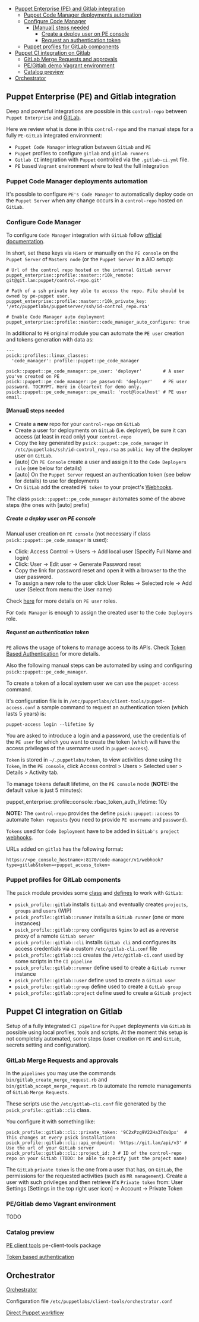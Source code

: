 - [Puppet Enterprise (PE) and Gitlab integration](#puppet-enterprise-pe-and-gitlab-integration)
  - [Puppet Code Manager deployments automation](#puppet-code-manager-deployments-automation)
  - [Configure Code Manager](#configure-code-manager)
    - [[Manual] steps needed](#manual-steps-needed)
      - [Create a deploy user on PE console](#create-a-deploy-user-on-pe-console)
      - [Request an authentication token](#request-an-authentication-token)
  - [Puppet profiles for GitLab components](#puppet-profiles-for-gitlab-components)
- [Puppet CI integration on Gitlab](#puppet-ci-integration-on-gitlab)
  - [GitLab Merge Requests and approvals](#gitlab-merge-requests-and-approvals)
  - [PE/Gitlab demo Vagrant environment](#pegitlab-demo-vagrant-environment)
  - [Catalog preview](#catalog-preview)
- [Orchestrator](#orchestrator)

## Puppet Enterprise (PE) and Gitlab integration

Deep and powerful integrations are possible in this `control-repo` between `Puppet Enterprise` and [GitLab](https://about.gitlab.com/).

Here we review what is done in this `control-repo` and the manual steps for a fully `PE-GitLab` integrated environment:

  - `Puppet Code Manager` integration between `GitLab` and `PE`
  - `Puppet` profiles to configure `gitlab` and `gitlab runners`
  - `Gitlab CI` integration with `Puppet` controlled via the ```.gitlab-ci.yml``` file.
  - `PE` based `Vagrant` environment where to test the full integration

### Puppet Code Manager deployments automation

It's possible to configure `PE's Code Manager` to automatically deploy code on the `Puppet Server` when any change occurs in a `control-repo` hosted on `GitLab`.


### Configure Code Manager

To configure `Code Manager` integration with `GitLab` follow [official documentation](https://docs.puppet.com/pe/latest/code_mgr_config.html).

In short, set these keys via `Hiera` or manually on the `PE console` on the `Puppet Server` of `Masters node` (or the `Puppet Server` in a AIO setup):

    # Url of the control repo hosted on the internal GitLab server
    puppet_enterprise::profile::master::r10k_remote: git@git.lan:puppet/control-repo.git'

    # Path of a ssh private key able to access the repo. File should be owned by pe-puppet user.
    puppet_enterprise::profile::master::r10k_private_key: '/etc/puppetlabs/puppetserver/ssh/id-control_repo.rsa'

    # Enable Code Manager auto deployment
    puppet_enterprise::profile::master::code_manager_auto_configure: true

In additional to `PE` original module you can automate the `PE user` creation and tokens generation with data as:

    ---
    psick::profiles::linux_classes:
      'code_manager': profile::puppet::pe_code_manager

    psick::puppet::pe_code_manager::pe_user: 'deployer'        # A user you've created on PE
    psick::puppet::pe_code_manager::pe_password: 'deployer'    # PE user password. TOCRYPT. Here in cleartext for demo only.
    psick::puppet::pe_code_manager::pe_email: 'root@localhost' # PE user email.


#### [Manual] steps needed

  - Create a **new** repo for your `control-repo` on `GitLab`
  - Create a user for deployments on `GitLab` (i.e. deployer), be sure it can access (at least in read only) your `control-repo`
  - Copy the key generated by ```psick::puppet::pe_code_manager``` in ```/etc/puppetlabs/ssh/id-control_repo.rsa``` as `public key` of the deployer user on `GitLab`.
  - [auto] On `PE Console` create a user and assign it to the `Code Deployers role` (see below for details)
  - [auto] On the `Puppet Server` request an authentication token (see below for details) to use for deployments
  - On `GitLab` add the created `PE token` to your project's [Webhooks](https://docs.gitlab.com/ee/user/project/integrations/webhooks.html#overview).

The class ```psick::puppet::pe_code_manager``` automates some of the above steps (the ones with [auto] prefix)


##### Create a deploy user on PE console

Manual user creation on `PE console` (not necessary if class ```psick::puppet::pe_code_manager``` is used):

  - Click: Access Control -> Users -> Add local user (Specify Full Name and login)
  - Click: User -> Edit user -> Generate Password reset
  - Copy the link for password reset and open it with a browser to the the user password.
  - To assign a new role to the user click User Roles -> Selected role -> Add user (Select from menu the User name)

Check [here](https://docs.puppet.com/pe/latest/rbac_user_roles.html) for more details on `PE user` roles.

For `Code Manager` is enough to assign the created user to the `Code Deployers` role.

##### Request an authentication token

`PE` allows the usage of tokens to manage access to its APIs. Check [Token Based Authentication](https://docs.puppet.com/pe/latest/rbac_token_auth.html) for more details.

Also the following manual steps can be automated by using and configuring ```psick::puppet::pe_code_manager```.

To create a token of a local system user we can use the ```puppet-access``` command.

It's configuration file is in ```/etc/puppetlabs/client-tools/puppet-access.conf``` a sample command to request an authentication token (which lasts 5 years) is:

    puppet-access login --lifetime 5y

You are asked to introduce a login and a password, use the credentials of the `PE user` for which you want to create the token (which will have the access privileges of the username used in ```puppet-access```).

`Token` is stored in ```~/.puppetlabs/token```, to view activities done using the `Token`, in the `PE console`, click Access control > Users > Selected user > Details > Activity tab.

To manage tokens default lifetime, on the `PE console` node (**NOTE:** the default value is just 5 minutes):

  puppet_enterprise::profile::console::rbac_token_auth_lifetime: 10y

**NOTE:** The `control-repo` provides the define ```psick::puppet::access``` to automate `Token requests` (you need to provide `PE username` and `password`).

`Tokens` used for `Code Deployment` have to be added in `GitLab's project` [webhooks](https://docs.puppet.com/pe/latest/code_mgr_webhook.html).

URLs added on `gitlab` has the following format:

    https://<pe_console_hostname>:8170/code-manager/v1/webhook?type=gitlab&token=<puppet_access_token>


### Puppet profiles for GitLab components

The `psick` module provides some [class](https://puppet.com/docs/puppet/latest/lang_classes.html) and [defines](https://puppet.com/docs/puppet/latest/lang_defined_types.html) to work with `GitLab`:

  - ```psick_profile::gitlab``` installs `GitLab` and eventually creates `projects`, `groups` and `users` (WIP)
  - ```psick_profile::gitlab::runner``` installs a `GitLab runner` (one or more instances)
  - ```psick_profile::gitlab::proxy``` configures `Nginx` to act as a reverse proxy of a remote `GitLab server`
  - ```psick_profile::gitlab::cli``` installs `GitLab cli` and configures its access credentials via a custom ```/etc/gitlab-cli.conf``` file
  - ```psick_profile::gitlab::ci``` creates the ```/etc/gitlab-ci.conf``` used by some scripts in the `CI pipeline`
  - ```psick_profile::gitlab::runner``` define used to create a `GitLab runner` instance
  - ```psick_profile::gitlab::user``` define used to create a `GitLab user`
  - ```psick_profile::gitlab::group``` define used to create a `GitLab group`
  - ```psick_profile::gitlab::project``` define used to create a `GitLab project`

## Puppet CI integration on Gitlab

Setup of a fully integrated `CI pipeline` for `Puppet` deployments via `GitLab` is possible using local profiles, tools and scripts.
At the moment this setup is not completely automated, some steps (user creation on `PE` and `GitLab`, secrets setting and configuration).


### GitLab Merge Requests and approvals

In the `pipelines` you may use the commands ```bin/gitlab_create_merge_request.rb``` and ```bin/gitlab_accept_merge_request.rb``` to automate the remote managements of `GitLab` `Merge Requests`.

These scripts use the ```/etc/gitlab-cli.conf``` file generated by the ```psick_profile::gitlab::cli``` class.

You configure it with something like:

    psick_profile::gitlab::cli::private_token: '9C2xPzg9V22Ha3TdsQpx'  # This changes at every psick installationn
    psick_profile::gitlab::cli::api_endpoint: 'https://git.lan/api/v3' # Use the url of your GitLab server
    psick_profile::gitlab::cli::project_id: 3 # ID of the control-repo repo on your GitLab (TODO: be able to specify just the project name)

The `GitLab` `private token` is the one from a user that has, on `GitLab`, the permissions for the requested activities (such as `MR management`). Create a user with such privileges and then retrieve it's `Private token` from:
User Settings [Settings in the top right user icon] -> Account -> Private Token

### PE/Gitlab demo Vagrant environment

TODO

### Catalog preview
[PE client tools](https://docs.puppet.com/pe/latest/install_pe_client_tools.html)
pe-client-tools package

[Token based authentication](https://docs.puppet.com/pe/latest/rbac_token_auth.html)

## Orchestrator

[Orchestrator](https://docs.puppet.com/pe/latest/orchestrator_intro.html)

Configuration file ```/etc/puppetlabs/client-tools/orchestrator.conf```


[Direct Puppet workflow](https://docs.puppet.com/pe/latest/direct_puppet_workflow.html)
